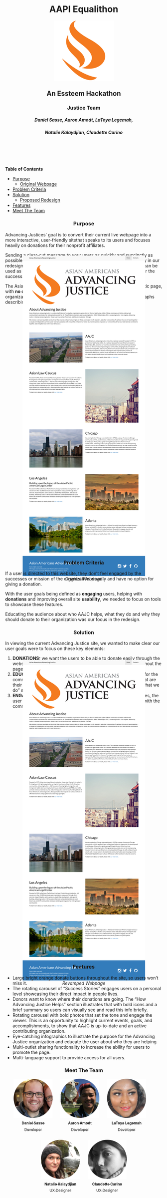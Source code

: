 <header>

  # AAPI Equalithon
  <div class="center">
    <img src = './public/images/aajcLogo192.png'>
  </div>

  ## An Essteem Hackathon
  ### Justice Team
  ##### Daniel Sasse, Aaron Amodt, LaToya Legemah, 
  ##### Natalie Kalaydjian, Claudette Carino

</header>

__Table of Contents__
* [Purpose](#purpose)
  * [Original Webpage](#original)
* [Problem Criteria](#problem-criteria)
* [Solution](#solution)
  * [Proposed Redesign](#proposal)
* [Features](#features)
* [Meet The Team](#meet-the-team)


### Purpose
Advancing Justices’ goal is to convert their current live webpage into a more interactive, user-friendly sitethat speaks to its users and focuses heavily on donations for their nonprofit affiliates.

Sending a clear-cut message to your users as quickly and succinctly as possible, while instilling trust and value is what we wanted to convey in our redesign for this project. 
Having a well-designed landing page that can be used as a marketing tool to convert leads into donations is crucial for the success of many non-profits and can be a highly valuable resource.

The Asian Americans Advancing Justices’ website currently is a static page, with __no donation button__, containing a header paragraph about the organization, __no photos of people__ or accolades and __lengthy__ paragraphs describing their affiliates.

<div class= "original-container center">
  <a id="original"></a>
  <img 
    src = './aajcOriginal.png'
    alt = 'Original Webpage'
    class = "original-image"
  />
  <em>Original Webpage</em>
</div>

### Problem Criteria

If a user is directed to this website, they don’t feel engaged by the successes or mission of the organization visually and have no option for giving a donation.

With the user goals being defined as __engaging__ users, helping with __donations__ and improving overall site __usability__, we needed to focus on tools to showcase these features.

Educating the audience about who AAJC helps, what they do and why they should donate to their organization was our focus in the redesign.

### Solution

In viewing the current Advancing Justice site, we wanted to make clear our user goals were to focus on these key elements:
1. __DONATIONS:__ we want the users to be able to donate easily through the website portal. We designed  several bold donate buttons throughout the page in intuitive locations
2. __EDUCATE:__ we want to educate the user of what the AAAJ does for the community, why there is a need for their important work and what are their successes. With this in mind, we created infographics, a “what we do” section and a current affairs carousel.
3. __ENGAGE:__ by adding photos of people and positive success stories, the user is feeling the direct contribution the organization is having with the community.

<div class= "original-container center">
  <a id="proposal"></a>
  <img 
    src = './aajcOriginal.png'
    alt = 'Original Webpage'
    class = "original-image"
  />
  <em>Revamped Webpage</em>
</div>

### Features

* Large bright orange donate buttons throughout the site, so users won’t miss it. 
* The rotating carousel of “Success Stories” engages users on a personal level showcasing their direct impact in people lives.
* Donors want to know where their donations are going. The “How Advancing Justice Helps” section illustrates that with bold icons and a brief summary so users can visually see and read this info briefly.
* Rotating carousel with bold photos that set the tone and engage the viewer. This is an opportunity to highlight current events, goals, and accomplishments, to show that AAJC is up-to-date and an active contributing organization.
* Eye-catching infographics to illustrate the purpose for the Advancing Justice organization and educate the user about who they are helping
* Multi-outlet sharing functionality to increase the ability for users to promote the page.
* Multi-language support to provide access for all users.

### Meet The Team
<div class="flex-table">
    <div>
      <a href="https://github.com/dsasse07">
        <img 
          src="./public/images/danny.png" 
          class="profile-photo" 
          alt="Daniel Sasse"
        />
        <br />
        <sub>
          <b>Daniel Sasse</b>
          </br>
          Developer
        </sub>
      </a>
    </div>
    <div>
      <a href="https://github.com/amodttech">
        <img 
          src="./public/images/aaron.png"
          class="profile-photo"
          alt="Aaron Amodt"
        />
        <br />
        <sub>
          <b>Aaron Amodt</b>
          </br>
          Developer
        </sub>
      </a>
    </div>
    <div>
      <a href="https://github.com/latoyale">
        <img 
          src="./public/images/latoya.png"
          class="profile-photo"
          alt="LaToya Legemah"
        />
        <br />
        <sub>
          <b>LaToya Legemah</b>
          </br>
          Developer
        </sub>
      </a>
    </div>
    <div>
      <a href="">
        <img 
          src="./public/images/nat.png"
          class="profile-photo"
          alt="Natalie Kalaydjian"
        />
        <br />
        <sub>
          <b>Natalie Kalaydjian</b> 
          </br>
          UX Designer
        </sub>
      </a>
    </div>
    <div>
      <a href="">
        <img 
          src="./public/images/claudette.png"
          class="profile-photo"
          alt="Claudette Carino"
        />
        <br />
        <sub>
          <b>Claudette Carino</b> 
          </br>
          UX Designer
        </sub>
      </a>
    </div>
</div>


<style>
  header{ 
    margin-bottom: 100px;
  }
  .center{
    display: flex;
    flex-direction: column;
    justify-content: center;
    align-items: center;
  }
  .original-container {
    height: 700px;
    margin-bottom: 100px;
  }
  .original-image{
    object-fit: cover;
  }

  h1, h2, h3, h4, h5 {
    text-align: center;
  }

  .flex-table {
    display: flex;
    flex-wrap: wrap;
    justify-content: center;
    align-items: center;
    text-align: center;
  }

  .flex-table > * {
    margin-right: 25px;
    margin-bottom: 25px;
  }
  .flex-table > *:last-of-type{
    margin-right: 0;
  }
  .profile-photo {
    width: 125px;
  }
</style>